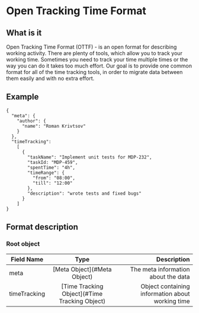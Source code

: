 # Open Tracking Time Format

## What is it

Open Tracking Time Format (OTTF) - is an open format for describing working activity. 
There are plenty of tools, which allow you to track your working time. Sometimes you need to track your time multiple times or the way you can do it takes too much effort. Our goal is to provide one common format for all of the time tracking tools, in order to migrate data between them easily and with no extra effort.

## Example

```
{
  "meta": {
    "author": {
      "name": "Roman Krivtsov"
    }
  },
  "timeTracking":
    [
      {
        "taskName": "Implement unit tests for MDP-232",
        "taskId: "MDP-459",
        "spentTime": "4h",
        "timeRange": {
          "from": "08:00",
          "till": "12:00"
        },
        "description": "wrote tests and fixed bugs"
      }
    ]
}
```

## Format description

### Root object

| Field Name    | Type                       | Description         |
| ------------- |:--------------------------:| -------------------:|
| meta          | [Meta Object](#Meta Object)| The meta information about the data|
| timeTracking  | [Time Tracking Object](#Time Tracking Object)| Object containing information about working time|                             


